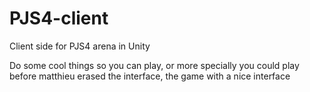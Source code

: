 # PJS4-client
Client side for PJS4 arena in Unity

Do some cool things so you can play, or more specially you could play before matthieu erased the interface, the game with a nice interface
